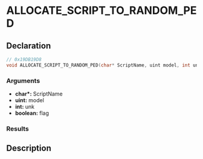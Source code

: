 # ALLOCATE_SCRIPT_TO_RANDOM_PED

## Declaration
```cpp
// 0x19DB19D8
void ALLOCATE_SCRIPT_TO_RANDOM_PED(char* ScriptName, uint model, int unk, boolean flag);
```

### Arguments
- **char\*:** ScriptName
- **uint:** model
- **int:** unk
- **boolean:** flag

### Results

## Description
